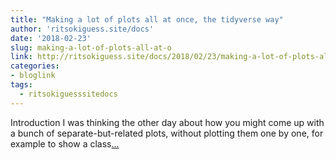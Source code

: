 ```yaml
---
title: "Making a lot of plots all at once, the tidyverse way"
author: 'ritsokiguess.site/docs'
date: '2018-02-23'
slug: making-a-lot-of-plots-all-at-o
link: http://ritsokiguess.site/docs/2018/02/23/making-a-lot-of-plots-all-at-once-the-tidyverse-way/
categories:
- bloglink
tags:
  - ritsokiguesssitedocs
---
```


Introduction I was thinking the other day about how you might come up with a bunch of separate-but-related plots, without plotting them one by one, for example to show a class[... <i class="fas fa-external-link-alt"></i>](http://ritsokiguess.site/docs/2018/02/23/making-a-lot-of-plots-all-at-once-the-tidyverse-way/)

